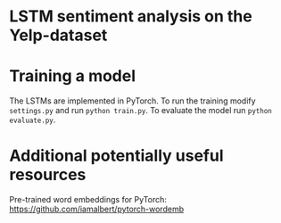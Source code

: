 # LSTM sentiment analysis on the Yelp-dataset

# Training a model
The LSTMs are implemented in PyTorch. To run the training modify ```settings.py``` and run ```python train.py```. To evaluate the model run ```python evaluate.py```.

# Additional potentially useful resources
Pre-trained word embeddings for PyTorch: https://github.com/iamalbert/pytorch-wordemb

